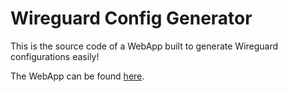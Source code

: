 # Wireguard Config Generator

This is the source code of a WebApp built to generate Wireguard configurations easily!

The WebApp can be found [here](https://wxlai90.github.io/wireguard).
